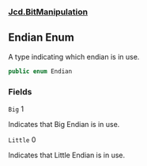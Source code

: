 ### [Jcd.BitManipulation](Jcd.BitManipulation.md 'Jcd.BitManipulation')

## Endian Enum

A type indicating which endian is in use.

```csharp
public enum Endian
```

### Fields

<a name='Jcd.BitManipulation.Endian.Big'></a>

`Big` 1

Indicates that Big Endian is in use.

<a name='Jcd.BitManipulation.Endian.Little'></a>

`Little` 0

Indicates that Little Endian is in use.